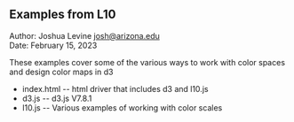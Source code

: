 Examples from L10
------------

Author: Joshua Levine [josh@arizona.edu](mailto:josh@arizona.edu)  
Date: February 15, 2023 


These examples cover some of the various ways to work with color spaces and design color maps in d3

* index.html -- html driver that includes d3 and l10.js
* d3.js -- d3.js V7.8.1
* l10.js -- Various examples of working with color scales

